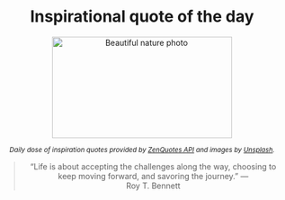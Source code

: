 
<div align="center">

# Inspirational quote of the day

<img src="./data/photo.jpeg" alt="Beautiful nature photo" width="320" height="180">

<sub><i>Daily dose of inspiration quotes provided by [ZenQuotes API](https://zenquotes.io/) and images by [Unsplash](https://unsplash.com/).</i></sub>


<blockquote>&ldquo;Life is about accepting the challenges along the way, choosing to keep moving forward, and savoring the journey.&rdquo; &mdash; <footer>Roy T. Bennett</footer></blockquote>

</div>
